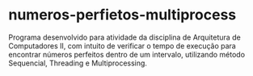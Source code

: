 # numeros-perfietos-multiprocess
Programa desenvolvido para atividade da disciplina de Arquitetura de Computadores II, com intuito de verificar o tempo de execução para encontrar números perfeitos dentro de um intervalo, utilizando método Sequencial, Threading e Multiprocessing.
